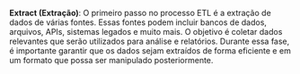 **Extract (Extração)**: O primeiro passo no processo ETL é a extração de dados de várias fontes. Essas fontes podem incluir bancos de dados, arquivos, APIs, sistemas legados e muito mais. O objetivo é coletar dados relevantes que serão utilizados para análise e relatórios. Durante essa fase, é importante garantir que os dados sejam extraídos de forma eficiente e em um formato que possa ser manipulado posteriormente.